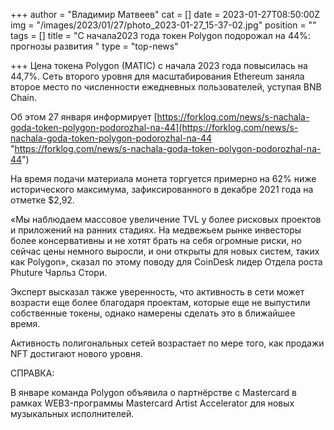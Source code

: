 +++
author = "Владимир Матвеев"
cat = []
date = 2023-01-27T08:50:00Z
img = "/images/2023/01/27/photo_2023-01-27_15-37-02.jpg"
position = ""
tags = []
title = "С начала2023 года токен Polygon подорожал на 44%: прогнозы развития "
type = "top-news"

+++
Цена токена Polygon (MATIC) с начала 2023 года повысилась на 44,7%. Сеть второго уровня для масштабирования Ethereum заняла второе место по численности ежедневных пользователей, уступая BNB Chain.

Об этом 27 января информирует [https://forklog.com/news/s-nachala-goda-token-polygon-podorozhal-na-44](https://forklog.com/news/s-nachala-goda-token-polygon-podorozhal-na-44 "https://forklog.com/news/s-nachala-goda-token-polygon-podorozhal-na-44")

На время подачи материала монета торгуется примерно на 62% ниже исторического максимума, зафиксированного в декабре 2021 года на отметке $2,92. 

«Мы наблюдаем массовое увеличение TVL у более рисковых проектов и приложений на ранних стадиях. На медвежьем рынке инвесторы более консервативны и не хотят брать на себя огромные риски, но сейчас цены немного выросли, и они открыты для новых систем, таких как Polygon», сказал по этому поводу для CoinDesk лидер Отдела роста Phuture Чарльз Стори.

Эксперт высказал также уверенность, что активность в сети может возрасти еще более благодаря проектам, которые еще не выпустили собственные токены, однако намерены сделать это в ближайшее время.

Активность полигональных сетей возрастает по мере того, как продажи NFT достигают нового уровня.

СПРАВКА:

В январе команда Polygon объявила о партнёрстве с Mastercard в рамках WEB3-программы Mastercard Artist Accelerator для новых музыкальных исполнителей.